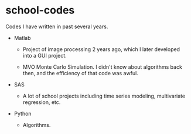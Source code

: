 # school-codes
Codes I have written in past several years.

  * Matlab

    * Project of image processing 2 years ago, which I later developed into a GUI project.
   
    * MVO Monte Carlo Simulation. I didn't know about algorithms back then, and the efficiency of that code was awful.

  * SAS

    * A lot of school projects including time series modeling, multivariate regression, etc.

  * Python

    * Algorithms.
